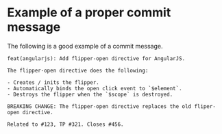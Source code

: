 # Example of a proper commit message

The following is a good example of a commit message.

```text
feat(angularjs): Add flipper-open directive for AngularJS.

The flipper-open directive does the following:

- Creates / inits the flipper.
- Automatically binds the open click event to `$element`.
- Destroys the flipper when the `$scope` is destroyed.

BREAKING CHANGE: The flipper-open directive replaces the old fliper-open directive.

Related to #123, TP #321. Closes #456.
```

